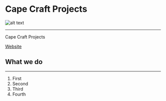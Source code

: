 # Cape Craft Projects
![alt text](https://www.markdownguide.org/assets/images/tux.png)
________________________________________________________________

Cape Craft Projects

[Website](https://www.markdownguide.org)

## What we do
_______________________________________________

1. First
2. Second
3. Third
4. Fourth

[^1]: This is the footnote.


